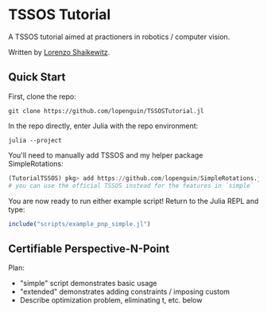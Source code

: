 # TSSOS Tutorial
A TSSOS tutorial aimed at practioners in robotics / computer vision.

Written by [Lorenzo Shaikewitz](lorenzos@mit.edu).

## Quick Start
First, clone the repo:
```shell
git clone https://github.com/lopenguin/TSSOSTutorial.jl
```

In the repo directly, enter Julia with the repo environment:
```shell
julia --project
```

You'll need to manually add TSSOS and my helper package SimpleRotations:
```julia
(TutorialTSSOS) pkg> add https://github.com/lopenguin/SimpleRotations.jl, https://github.com/lopenguin/TSSOS
# you can use the official TSSOS instead for the features in `simple`
```

You are now ready to run either example script! Return to the Julia REPL and type:
```julia
include("scripts/example_pnp_simple.jl")
```

## Certifiable Perspective-N-Point
Plan:
- "simple" script demonstrates basic usage
- "extended" demonstrates adding constraints / imposing custom 
- Describe optimization problem, eliminating t, etc. below